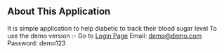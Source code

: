 ## About This Application
It is simple application to help diabetic to track their blood sugar level
To use the demo version :-
Go to [Login Page](http://sokar.co/login)
Email: demo@demo.com
Password: demo123
